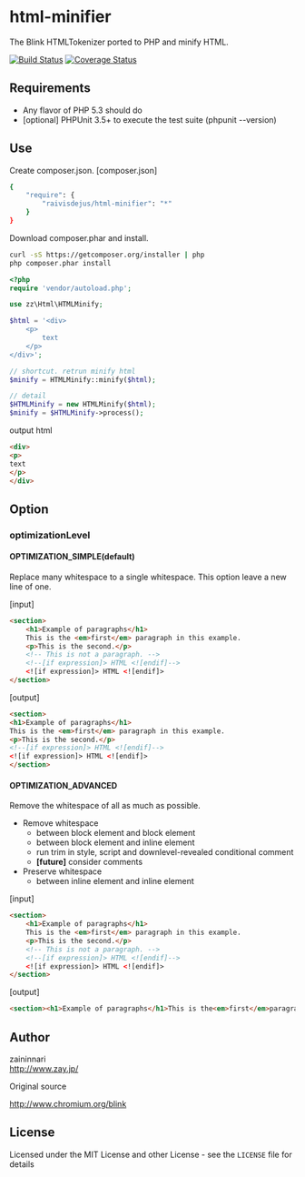 html-minifier
=============
The Blink HTMLTokenizer ported to PHP and minify HTML.

[![Build Status](https://travis-ci.org/zaininnari/html-minifier.png?branch=master)](https://travis-ci.org/zaininnari/html-minifier)
[![Coverage Status](https://coveralls.io/repos/zaininnari/html-minifier/badge.png?branch=master)](https://coveralls.io/r/zaininnari/html-minifier?branch=master)

Requirements
------------

- Any flavor of PHP 5.3 should do
- [optional] PHPUnit 3.5+ to execute the test suite (phpunit --version)

Use
---
Create composer.json.
[composer.json]
```sh
{
    "require": {
        "raivisdejus/html-minifier": "*"
    }
}
```

Download composer.phar and install.
```sh
curl -sS https://getcomposer.org/installer | php
php composer.phar install
```

```php
<?php
require 'vendor/autoload.php';

use zz\Html\HTMLMinify;

$html = '<div>
    <p>
        text
    </p> 
</div>';

// shortcut. retrun minify html
$minify = HTMLMinify::minify($html);

// detail
$HTMLMinify = new HTMLMinify($html);
$minify = $HTMLMinify->process();
```

output html
```HTML
<div>
<p>
text
</p> 
</div>
```

Option
------

### optimizationLevel
#### OPTIMIZATION_SIMPLE(default)

Replace many whitespace to a single whitespace. 
This option leave a new line of one.

[input]
```HTML
<section>
    <h1>Example of paragraphs</h1>
    This is the <em>first</em> paragraph in this example.
    <p>This is the second.</p>
    <!-- This is not a paragraph. -->
    <!--[if expression]> HTML <![endif]-->
    <![if expression]> HTML <![endif]>
</section>
```

[output]
```HTML
<section>
<h1>Example of paragraphs</h1>
This is the <em>first</em> paragraph in this example.
<p>This is the second.</p>
<!--[if expression]> HTML <![endif]-->
<![if expression]> HTML <![endif]>
</section>
```

#### OPTIMIZATION_ADVANCED

Remove the whitespace of all as much as possible.

- Remove whitespace
    - between block element and block element
    - between block element and inline element
    - run trim in style, script and downlevel-revealed conditional comment
    - **[future]** consider comments
- Preserve whitespace
    - between inline element and inline element

[input]
```HTML
<section>
    <h1>Example of paragraphs</h1>
    This is the <em>first</em> paragraph in this example.
    <p>This is the second.</p>
    <!-- This is not a paragraph. -->
    <!--[if expression]> HTML <![endif]-->
    <![if expression]> HTML <![endif]>
</section>
```

[output]
```HTML
<section><h1>Example of paragraphs</h1>This is the<em>first</em>paragraph in this example.<p>This is the second.</p><!--[if expression]> HTML <![endif]--><![if expression]>HTML<![endif]></section>
```

Author
------

zaininnari  
http://www.zay.jp/

Original source

http://www.chromium.org/blink

License
-------

Licensed under the MIT License and other License - see the `LICENSE` file for details
